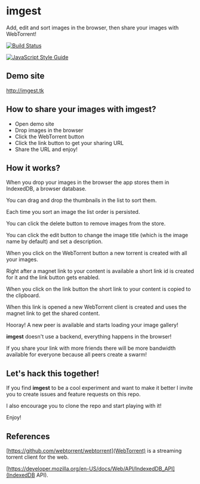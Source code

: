 # imgest

Add, edit and sort images in the browser, then share your images with WebTorrent!

[![Build Status](https://travis-ci.org/codealchemist/imgest.svg?branch=master)](https://travis-ci.org/codealchemist/imgest)

[![JavaScript Style Guide](https://cdn.rawgit.com/feross/standard/master/badge.svg)](https://github.com/feross/standard)

## Demo site

http://imgest.tk

## How to share your images with imgest?

- Open demo site
- Drop images in the browser
- Click the WebTorrent button
- Click the link button to get your sharing URL
- Share the URL and enjoy!

## How it works?

When you drop your images in the browser the app stores them in
IndexedDB, a browser database.

You can drag and drop the thumbnails in the list to sort them.

Each time you sort an image the list order is persisted.

You can click the delete button to remove images from the store.

You can click the edit button to change the image title (which is
the image name by default) and set a description.

When you click on the WebTorrent button a new torrent is created
with all your images.

Right after a magnet link to your content is available a short link id
is created for it and the link button gets enabled.

When you click on the link button the short link to your content is
copied to the clipboard.

When this link is opened a new WebTorrent client is created and
uses the magnet link to get the shared content.

Hooray! A new peer is available and starts loading
your image gallery!

**imgest** doesn't use a backend, everything happens in the browser!

If you share your link with more friends there will be more bandwidth
available for everyone because all peers create a swarm!

## Let's hack this together!

If you find **imgest** to be a cool experiment and want to make it better
I invite you to create issues and feature requests on this repo.

I also encourage you to clone the repo and start playing with it!


Enjoy!

## References

[https://github.com/webtorrent/webtorrent](WebTorrent) is a streaming torrent client for the web.

[https://developer.mozilla.org/en-US/docs/Web/API/IndexedDB_API](IndexedDB API).
